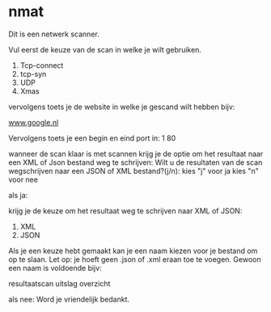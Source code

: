 # nmat

Dit is een netwerk scanner.

Vul eerst de keuze van de scan in welke je wilt gebruiken.
1. Tcp-connect
2. tcp-syn
3. UDP
4. Xmas

vervolgens toets je de website in welke je gescand wilt hebben bijv:

www.google.nl

Vervolgens toets je een begin en eind port in:
1
80

wanneer de scan klaar is met scannen krijg je de optie om het resultaat naar een XML of Json bestand weg te schrijven:
Wilt u de resultaten van de scan wegschrijven naar een JSON of XML bestand?(j/n):
kies "j" voor ja
kies "n" voor nee

als ja:

krijg je de keuze om het resultaat weg te schrijven naar XML of JSON:
1. XML
2. JSON

Als je een keuze hebt gemaakt kan je een naam kiezen voor je bestand om op te slaan. 
Let op: je hoeft geen .json of .xml eraan toe te voegen.
Gewoon een naam is voldoende bijv:

resultaatscan
uitslag
overzicht

als nee:
Word je vriendelijk bedankt.

